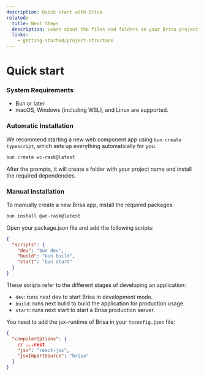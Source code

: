 ```yaml
---
description: Quick start with Brisa
related:
  title: Next Steps
  description: Learn about the files and folders in your Brisa project.
  links:
    - getting-started/project-structure
---
```


# Quick start

### System Requirements

- Bun [<w-badge type="tip" text="1.1.40" />](https://bun.sh/) or later
- macOS, Windows (including WSL), and Linux are supported.

### Automatic Installation

We recommend starting a new web component app using `bun create typescript`, which sets up everything automatically for you.

```sh
bun create wc-rask@latest
```

After the prompts, it will create a folder with your project name and install the required dependencies.

### Manual Installation

To manually create a new Brisa app, install the required packages:

```sh
bun install @wc-rask@latest
```

Open your package.json file and add the following scripts:

```json
{
  "scripts": {
    "dev": "bun dev",
    "build": "bun build",
    "start": "bun start"
  }
}
```

These scripts refer to the different stages of developing an application:

- `dev`: runs next dev to start Brisa in development mode.
- `build`: runs next build to build the application for production usage.
- `start`: runs next start to start a Brisa production server.

You need to add the jsx-runtime of Brisa in your `tsconfig.json` file:

```json
{
  "compilerOptions": {
    // ...rest
    "jsx": "react-jsx",
    "jsxImportSource": "brisa"
  }
}
```
